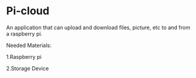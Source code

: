 # Pi-cloud
An application that can upload and download files, picture, etc to and from a raspberry pi.

Needed Materials:

1.Raspberry pi

2.Storage Device
